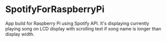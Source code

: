 # SpotifyForRaspberryPi
App build for Raspberry Pi using Spotify API. It's displaying currently playing song on LCD display with scrolling text if song name is longer than display width.
